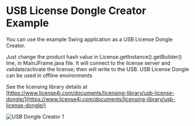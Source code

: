 # USB License Dongle Creator Example

You can use the example Swing application as a USB License Dongle Creator.

Just change the product hash value in License.getInstance().getBuilder() line, in MainJFrame.java file.
It will connect to the license server and validate/activate the license; then will write to the USB. USB License Dongle can be used in offline environments

See the licensing library details at [https://www.license4j.com/documents/licensing-library/usb-license-dongle/](https://www.license4j.com/documents/licensing-library/usb-license-dongle/)

![USB Dongle Creator 1](https://www.license4j.com/_images/usb1.png "example screenshot 1")